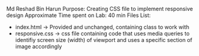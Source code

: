 Md Reshad Bin Harun
Purpose: Creating CSS file to implement responsive design
Approximate Time spent on Lab: 40 min
Files List:

* index.html -> Provided and unchanged, containing class to work with
* responsive.css -> css file containing code that uses media queries to identifiy screen size (width) of viewport and uses a specific section of image accordingly

